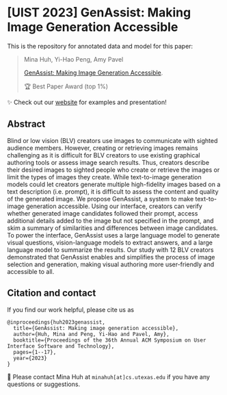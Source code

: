 # [UIST 2023] GenAssist: Making Image Generation Accessible

This is the repository for annotated data and model for this paper: </br>

> Mina Huh, Yi-Hao Peng, Amy Pavel
>
> [GenAssist: Making Image Generation Accessible](https://dl.acm.org/doi/abs/10.1145/3586183.3606735).
>
> 🏆 Best Paper Award (top 1%)

✨ Check out our [website](https://minahuh.com/GenAssist) for examples and presentation!


## Abstract
Blind or low vision (BLV) creators use images to communicate with sighted audience members. 
However, creating or retrieving images remains challenging as it is difficult for BLV creators to use existing graphical authoring tools or assess image search results. 
Thus, creators describe their desired images to sighted people who create or retrieve the images or limit the types of images they create. 
While text-to-image generation models could let creators generate multiple high-fidelity images based on a text description (i.e. prompt), it is difficult to assess the content and quality of the generated image. 
We propose GenAssist, a system to make text-to-image generation accessible. 
Using our interface, creators can verify whether generated image candidates followed their prompt, access additional details added to the image but not specified in the prompt, and skim a summary of similarities and differences between image candidates. 
To power the interface, GenAssist uses a large language model to generate visual questions, vision-language models to extract answers, and a large language model to summarize the results. 
Our study with 12 BLV creators demonstrated that GenAssist enables and simplifies the process of image selection and generation, making visual authoring more user-friendly and accessible to all.

## Citation and contact
If you find our work helpful, please cite us as

```
@inproceedings{huh2023genassist,
  title={GenAssist: Making image generation accessible},
  author={Huh, Mina and Peng, Yi-Hao and Pavel, Amy},
  booktitle={Proceedings of the 36th Annual ACM Symposium on User Interface Software and Technology},
  pages={1--17},
  year={2023}
}
```

📧 Please contact Mina Huh at `minahuh[at]cs.utexas.edu` if you have any questions or suggestions.
